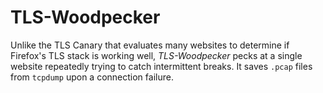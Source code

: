 # TLS-Woodpecker

Unlike the TLS Canary that evaluates many websites to determine if Firefox's
TLS stack is working well, *TLS-Woodpecker* pecks at a single website repeatedly
trying to catch intermittent breaks. It saves `.pcap` files from `tcpdump` upon
a connection failure.